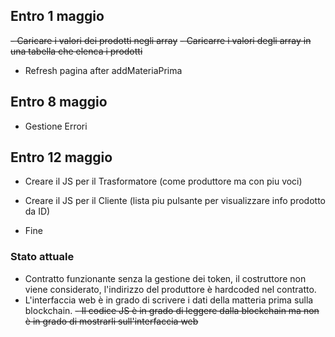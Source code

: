## Entro 1 maggio
~~- Caricare i valori dei prodotti negli array~~
~~- Caricarre i valori degli array in una tabella che elenca i prodotti~~
- Refresh pagina after addMateriaPrima

## Entro 8 maggio
- Gestione Errori

## Entro 12 maggio
- Creare il JS per il Trasformatore (come produttore ma con piu voci)
- Creare il JS per il Cliente (lista piu pulsante per visualizzare info prodotto da ID)

- Fine

### Stato attuale
- Contratto funzionante senza la gestione dei token, il costruttore non viene considerato, l'indirizzo del produttore è hardcoded nel contratto.
- L'interfaccia web è in grado di scrivere i dati della matteria prima sulla blockchain. 
~~- Il codice JS è in grado di leggere dalla blockchain ma non è in grado di mostrarli sull'interfaccia web~~

